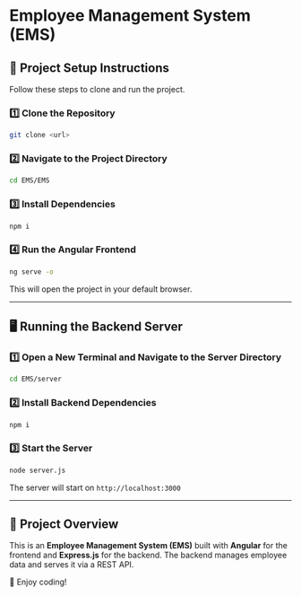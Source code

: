 # Employee Management System (EMS)

## 📌 Project Setup Instructions

Follow these steps to clone and run the project.

### 1️⃣ Clone the Repository
```sh
git clone <url>
```

### 2️⃣ Navigate to the Project Directory
```sh
cd EMS/EMS
```

### 3️⃣ Install Dependencies
```sh
npm i
```

### 4️⃣ Run the Angular Frontend
```sh
ng serve -o
```
This will open the project in your default browser.

---

## 🖥️ Running the Backend Server

### 1️⃣ Open a New Terminal and Navigate to the Server Directory
```sh
cd EMS/server
```

### 2️⃣ Install Backend Dependencies
```sh
npm i
```

### 3️⃣ Start the Server
```sh
node server.js
```
The server will start on `http://localhost:3000`

---

## 🎯 Project Overview
This is an **Employee Management System (EMS)** built with **Angular** for the frontend and **Express.js** for the backend. The backend manages employee data and serves it via a REST API.

🚀 Enjoy coding!

